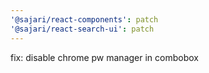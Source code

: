 ```yaml
---
'@sajari/react-components': patch
'@sajari/react-search-ui': patch
---
```


fix: disable chrome pw manager in combobox
